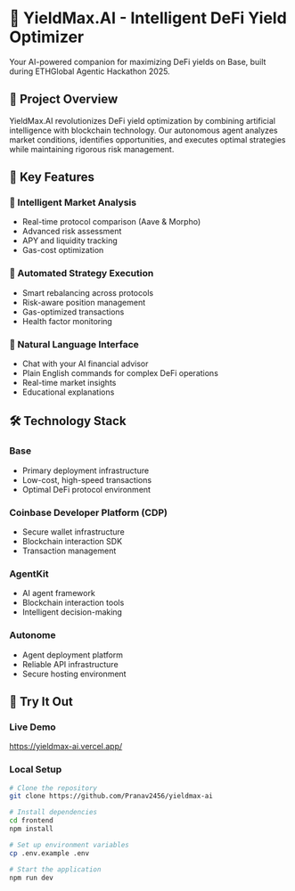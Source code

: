 # 🤖 YieldMax.AI - Intelligent DeFi Yield Optimizer

Your AI-powered companion for maximizing DeFi yields on Base, built during ETHGlobal Agentic Hackathon 2025.

## 🎯 Project Overview

YieldMax.AI revolutionizes DeFi yield optimization by combining artificial intelligence with blockchain technology. Our autonomous agent analyzes market conditions, identifies opportunities, and executes optimal strategies while maintaining rigorous risk management.

## 🌟 Key Features

### 🧠 Intelligent Market Analysis
* Real-time protocol comparison (Aave & Morpho)
* Advanced risk assessment
* APY and liquidity tracking
* Gas-cost optimization

### 🔄 Automated Strategy Execution
* Smart rebalancing across protocols
* Risk-aware position management
* Gas-optimized transactions
* Health factor monitoring

### 💬 Natural Language Interface
* Chat with your AI financial advisor
* Plain English commands for complex DeFi operations
* Real-time market insights
* Educational explanations

## 🛠️ Technology Stack

### Base
* Primary deployment infrastructure
* Low-cost, high-speed transactions
* Optimal DeFi protocol environment

### Coinbase Developer Platform (CDP)
* Secure wallet infrastructure
* Blockchain interaction SDK
* Transaction management

### AgentKit
* AI agent framework
* Blockchain interaction tools
* Intelligent decision-making

### Autonome
* Agent deployment platform
* Reliable API infrastructure
* Secure hosting environment

## 🚀 Try It Out

### Live Demo
https://yieldmax-ai.vercel.app/

### Local Setup
```bash
# Clone the repository
git clone https://github.com/Pranav2456/yieldmax-ai

# Install dependencies
cd frontend
npm install

# Set up environment variables
cp .env.example .env

# Start the application
npm run dev